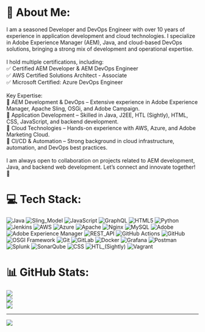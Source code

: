 # 💫 About Me:
I am a seasoned Developer and DevOps Engineer with over 10 years of experience in application development and cloud technologies. I specialize in Adobe Experience Manager (AEM), Java, and cloud-based DevOps solutions, bringing a strong mix of development and operational expertise.<br><br>I hold multiple certifications, including:<br>✅ Certified AEM Developer & AEM DevOps Engineer<br>✅ AWS Certified Solutions Architect - Associate<br>✅ Microsoft Certified: Azure DevOps Engineer<br><br>Key Expertise:<br>🔹 AEM Development & DevOps – Extensive experience in Adobe Experience Manager, Apache Sling, OSGi, and Adobe Campaign.<br>🔹 Application Development – Skilled in Java, J2EE, HTL (Sightly), HTML, CSS, JavaScript, and backend development.<br>🔹 Cloud Technologies – Hands-on experience with AWS, Azure, and Adobe Marketing Cloud.<br>🔹 CI/CD & Automation – Strong background in cloud infrastructure, automation, and DevOps best practices.<br><br>I am always open to collaboration on projects related to AEM development, Java, and backend web development. Let’s connect and innovate together! 🚀


# 💻 Tech Stack:
![Java](https://img.shields.io/badge/java-%23ED8B00.svg?style=for-the-badge&logo=openjdk&logoColor=white)  ![Sling_Model](https://img.shields.io/badge/Sling_Model-%23323330.svg?style=for-the-badge&logo=Sling_Model&logoColor=%23F7DF1E) ![JavaScript](https://img.shields.io/badge/javascript-%23323330.svg?style=for-the-badge&logo=javascript&logoColor=%23F7DF1E) ![GraphQL](https://img.shields.io/badge/-GraphQL-E10098?style=for-the-badge&logo=graphql&logoColor=white) ![HTML5](https://img.shields.io/badge/html5-%23E34F26.svg?style=for-the-badge&logo=html5&logoColor=white) ![Python](https://img.shields.io/badge/python-3670A0?style=for-the-badge&logo=python&logoColor=ffdd54) ![Jenkins](https://img.shields.io/badge/jenkins-%232C5263.svg?style=for-the-badge&logo=jenkins&logoColor=white) ![AWS](https://img.shields.io/badge/AWS-%23FF9900.svg?style=for-the-badge&logo=amazon-aws&logoColor=white) ![Azure](https://img.shields.io/badge/azure-%230072C6.svg?style=for-the-badge&logo=microsoftazure&logoColor=white) ![Apache](https://img.shields.io/badge/apache-%23D42029.svg?style=for-the-badge&logo=apache&logoColor=white) ![Nginx](https://img.shields.io/badge/nginx-%23009639.svg?style=for-the-badge&logo=nginx&logoColor=white) ![MySQL](https://img.shields.io/badge/mysql-4479A1.svg?style=for-the-badge&logo=mysql&logoColor=white) ![Adobe](https://img.shields.io/badge/adobe-%23FF0000.svg?style=for-the-badge&logo=adobe&logoColor=white) ![Adobe Experience Manager](https://img.shields.io/badge/Adobe%20Experience%20Manager-DA1F26.svg?style=for-the-badge&logo=Adobe%20Experience%20Manager&logoColor=white) ![REST_API](https://img.shields.io/badge/rest_api%20-%23181717.svg?style=for-the-badge&logo=rest_api&logoColor=white) ![GitHub Actions](https://img.shields.io/badge/github%20actions-%232671E5.svg?style=for-the-badge&logo=githubactions&logoColor=white) ![GitHub](https://img.shields.io/badge/github-%23121011.svg?style=for-the-badge&logo=github&logoColor=white) ![OSGI Framework](https://img.shields.io/badge/OSGI_Framework-34495E?style=for-the-badge&logo=OSGI_Framework&logoColor=5D9425) ![Git](https://img.shields.io/badge/git-%23F05033.svg?style=for-the-badge&logo=git&logoColor=white) ![GitLab](https://img.shields.io/badge/gitlab-%23181717.svg?style=for-the-badge&logo=gitlab&logoColor=white) ![Docker](https://img.shields.io/badge/docker-%230db7ed.svg?style=for-the-badge&logo=docker&logoColor=white) ![Grafana](https://img.shields.io/badge/grafana-%23F46800.svg?style=for-the-badge&logo=grafana&logoColor=white) ![Postman](https://img.shields.io/badge/Postman-FF6C37?style=for-the-badge&logo=postman&logoColor=white) ![Splunk](https://img.shields.io/badge/splunk-%23000000.svg?style=for-the-badge&logo=splunk&logoColor=white) ![SonarQube](https://img.shields.io/badge/SonarQube-black?style=for-the-badge&logo=sonarqube&logoColor=4E9BCD) ![CSS](https://img.shields.io/badge/CSS-%23000000.svg?style=for-the-badge&logo=CSS&logoColor=white) ![HTL_(Sightly)](https://img.shields.io/badge/HTL_(Sightly)-%23000000.svg?style=for-the-badge&logo=HTL_(Sightly)_&logoColor=white) ![Vagrant](https://img.shields.io/badge/vagrant-%231563FF.svg?style=for-the-badge&logo=vagrant&logoColor=white)
# 📊 GitHub Stats:
![](https://github-readme-stats.vercel.app/api?username=PhonenixT&theme=dark&hide_border=false&include_all_commits=false&count_private=false)<br/>
![](https://github-readme-streak-stats.herokuapp.com/?user=PhonenixT&theme=dark&hide_border=false)<br/>
![](https://github-readme-stats.vercel.app/api/top-langs/?username=PhonenixT&theme=dark&hide_border=false&include_all_commits=false&count_private=false&layout=compact)

---
[![](https://visitcount.itsvg.in/api?id=PhonenixT&icon=0&color=0)](https://visitcount.itsvg.in)

<!-- Proudly created with GPRM ( https://gprm.itsvg.in ) -->
